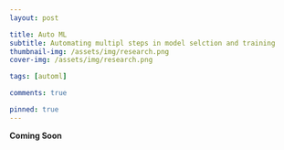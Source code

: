 ```yaml
---
layout: post

title: Auto ML
subtitle: Automating multipl steps in model selction and training
thumbnail-img: /assets/img/research.png
cover-img: /assets/img/research.png

tags: [automl]

comments: true

pinned: true
---
```


**Coming Soon**
